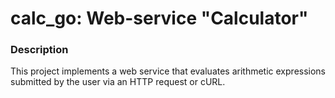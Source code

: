 # calc_go: Web-service "Calculator"

### Description
This project implements a web service that evaluates arithmetic expressions submitted by the user via an HTTP request or cURL.
